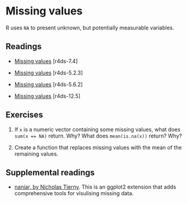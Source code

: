 # Missing values

R uses `NA` to present unknown, but potentially measurable variables.

## Readings

  * [Missing values](http://r4ds.had.co.nz/exploratory-data-analysis.html#missing-values-2) [r4ds-7.4]

  * [Missing values](http://r4ds.had.co.nz/transform.html#missing-values) [r4ds-5.2.3]

  * [Missing values](http://r4ds.had.co.nz/transform.html#missing-values-1) [r4ds-5.6.2]

  * [Missing values](http://r4ds.had.co.nz/tidy-data.html#missing-values-3) [r4ds-12.5]


## Exercises

1.  If `x` is a numeric vector containing some missing values, what does
    `sum(x == NA)` return. Why? What does `mean(is.na(x))` return? Why?
    
1.  Create a function that replaces missing values with the mean of the
    remaining values.
    

## Supplemental readings

  * [naniar, by Nicholas Tierny](https://github.com/njtierney/naniar).
    This is an ggplot2 extension that adds comprehensive tools for visulising
    missing data.



